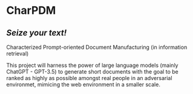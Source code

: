 # CharPDM
## *Seize your text!*
Characterized Prompt-oriented Document Manufacturing (in information retrieval)

This project will harness the power of large language models (mainly ChatGPT - GPT-3.5) to generate short documents with the goal to be ranked as highly as possible amongst real people in an adversarial environmet, mimicing the web environment in a smaller scale. 
